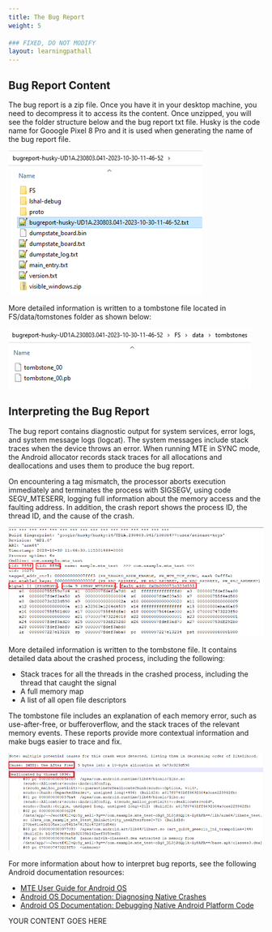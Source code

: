 ```yaml
---
title: The Bug Report
weight: 5

### FIXED, DO NOT MODIFY
layout: learningpathall
---
```


## Bug Report Content
The bug report is a zip file. Once you have it in your desktop machine, you need to decompress it to access its the content. Once unzipped, you will see the folder structure below and the bug report txt file. Husky is the code name for Gooogle Pixel 8 Pro and it is used when generating the name of the bug report file.

![alt-text-2](pictures/10_unzipped_bug_report.png "Unzipped bug report file.")

More detailed information is written to a tombstone file located in FS/data/tomstones folder as shown below:

![alt-text-2](pictures/11_tombstone_filepath_in_bug_report.png "Tombstone file in bug report.")

## Interpreting the Bug Report

The bug report contains diagnostic output for system services, error logs, and system message logs (logcat). The system messages include stack traces when the device throws an error. When running MTE in SYNC mode, the Android allocator records stack traces for all allocations and deallocations and uses them to produce the bug report.

On encountering a tag mismatch, the processor aborts execution immediately and terminates the process with SIGSEGV, using code SEGV_MTESERR, logging full information about the memory access and the faulting address. In addition, the crash report shows the process ID, the thread ID, and the cause of the crash. 

![alt-text-2](pictures/12_header_of_tombstone_file.png "Header of tombstone file.")

More detailed information is written to the tombstone file. It contains detailed data about the crashed process, including the following:
* Stack traces for all the threads in the crashed process, including the thread that caught the signal
* A full memory map
* A list of all open file descriptors

The tombstone file includes an explanation of each memory error, such as use-after-free, or bufferoverflow, and the stack traces of the relevant memory events. These reports provide more contextual information and make bugs easier to trace and fix.

![alt-text-2](pictures/13_tombstone_cause_of_memory_bug.png "Tombstone - cause of memory bug.")

For more information about how to interpret bug reports, see the following Android documentation
resources:
* [MTE User Guide for Android OS](https://developer.arm.com/documentation/108035/latest/) 
* [Android OS Documentation: Diagnosing Native Crashes](https://source.android.com/docs/core/tests/debug/native-crash)
* [Android OS Documentation: Debugging Native Android Platform Code](https://source.android.com/docs/core/tests/debug)





YOUR CONTENT GOES HERE

